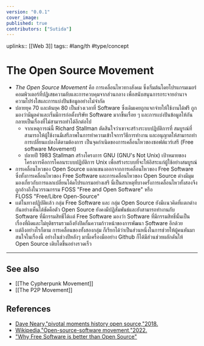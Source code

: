 ```yaml
---
version: "0.0.1"
cover_image:
published: true
contributors: ["Sutida"]
---
```

uplinks:: [[Web 3]]
tags:: #lang/th #type/concept

# The Open Source Movement
- *The Open Source Movement* คือ การเคลื่อนไหวทางสังคม ซึ่งเริ่มต้นโดยโปรแกรมเมอร์คอมพิวเตอร์ที่ปฏิเสธความลับและการควบคุมจากส่วนกลาง เพื่อสนับสนุนการกระจายอำนาจ ความโปร่งใสและการแบ่งปันข้อมูลอย่างไม่จำกัด
- ปลายยุค 70 และต้นยุค  80 เป็นช่วงเวลาที่ Software ซึ่งเดิมเคยถูกแจกจ่ายให้ใช้งานได้ฟรี ถูกมองว่ามีมูลค่าและเริ่มมีการก่อตั้งบริษัท Software มากขึ้นเรื่อย ๆ และการเเบ่งปันข้อมูลให้กันกลายเป็นเรื่องที่ไม่สามารถทำได้อีกต่อไป
	- จากเหตุการณ์นี้ Richard Stallman ตัดสินใจว่าเขาจะสร้างระบบปฏิบัติการที่ สมบูรณ์ที่สามารถให้ผู้ใช้งานมีเสรีภาพในการทำความเข้าใจการวิธีการทำงาน และอนุญาตให้สามารถทำการเปลี่ยนเเปลงได้ตามต้องการ เป็นจุดกำเนิดของการเคลื่อนไหวของซอฟต์แวร์เสรี (Free software Movement)
	-  ปลายปี 1983 Stallman สร้างโครงการ GNU (GNU's Not Unix) เป้าหมายของโครงการคือการโคลนระบบปฏิบัติการ Unix เพื่อสร้างระบบที่จะให้อิสระแก่ผู้ใช้อย่างสมบูรณ์
- การเคลื่อนไหวของ Open Source  แตกแขนงออกจากการเคลื่อนไหวของ Free Software ซึ่งทั้งการเคลื่อนไหวของ Free Software และการเคลื่อนไหวของ Open Source ต่างมีมุมมองเกี่ยวกับการแลกเปลี่ยนโค้ดโปรแกรมอย่างเสรี นี่เป็นสาเหตุที่บางครั้งการเคลื่อนไหวทั้งสองจึงถูกอ้างถึงในวรรณกรรม  FOSS  "Free and Open Software" หรือ FLOSS "Free/Libre Open-Source"
- เเต่ในทางปฏิบัติเเล้ว กลุ่ม Free Software และ กลุ่ม Open Source ยังมีเเนวคิดที่เเตกต่างกันอย่างเห็นได้ชัดคือตัว Open Source   ยังคงมีปฏิสัมพันธ์และยังสามารถทำงานกับ Software ที่มีกรรมสิทธิ์ได้เเต่ Free Software มองว่า Software ที่มีกรรมสิทธิ์นั้นเป็นเรื่องที่ผิดและไม่ยุติธรรมรวมถึงยังปิดกั้นความก้าวหน้าของการพัฒนา Software อีกด้วย 
- เเต่ถึงอย่างไรก็ตาม การเคลื่อนของทั้งสองกลุ่ม ก็เรียกได้ว่าเป็นส่วนหนึ่งในการช่วยให้ผู้คนหันมาสนใจในเรื่องนี้ อย่างในช่วงปีหลังๆ มานี้เครื่องมืออย่าง Github ก็ได้มีส่วนช่วยผลักดันให้ Open Source เติบโตขึ้นอย่างรวดเร็ว

---
## See also
- [[The Cypherpunk Movement]]
- [[The P2P Movement]]
## References
- [Dave Neary,"pivotal moments history open source,"2018.](https://opensource.com/article/18/2/pivotal-moments-history-open-source)
- [Wikipedia,"Open-source-software movement,"2022.](https://en.wikipedia.org/wiki/Open-source-software_movement)
- ["Why Free Software is better than Open Source"](https://www.gnu.org/philosophy/free-software-for-freedom.h)
